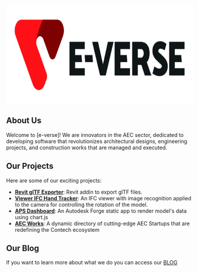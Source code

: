 <p align="center" width="100%">
    <a href="https://www.e-verse.com/">
    <img src="https://github.com/EverseDevelopment/DynaForge/blob/main/Assets/e-verse_logo_no%20slogan.jpg" width="732" height="271" align="center">
    </a>
</p>

## About Us
Welcome to [e-verse]! We are innovators in the AEC sector, dedicated to developing software that revolutionizes architectural designs, engineering projects, and construction works that are managed and executed.

## Our Projects
Here are some of our exciting projects:

- **[Revit glTF Exporter](https://github.com/EverseDevelopment/revit-glTF-exporter)**: Revit addin to export glTF files.
- **[Viewer IFC Hand Tracker](https://github.com/EverseDevelopment/Snack.Viewer.IFC-Handtracker)**: An IFC viewer with image recognition applied to the camera for controlling the rotation of the model.
- **[APS Dashboard](https://github.com/EverseDevelopment/Snack.APS.StaticWebsite.Dashboard)**: An Autodesk Forge static app to render model's data using chart.js
- **[AEC Works](https://aecworks.e-verse.com/)**: A dynamic directory of cutting-edge AEC Startups that are redefining the Contech ecosystem

## Our Blog
If you want to learn more about what we do you can access our [BLOG](https://e-verse.com/blog-articles/)

